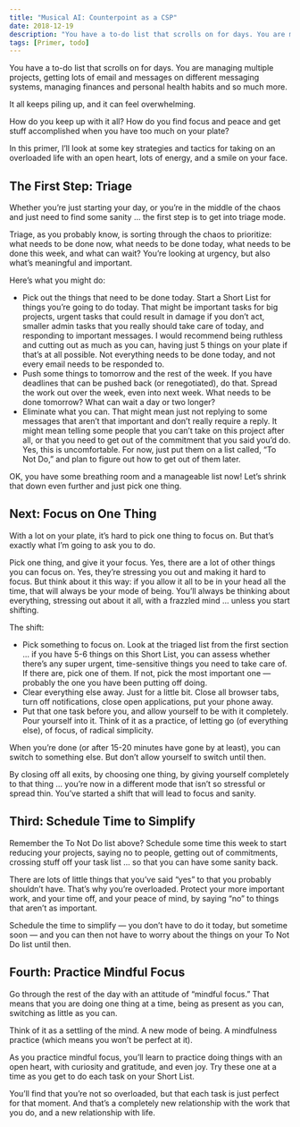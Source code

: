 ```yaml
---
title: "Musical AI: Counterpoint as a CSP"
date: 2018-12-19
description: "You have a to-do list that scrolls on for days. You are managing multiple projects, getting lots of email and messages on different messaging systems, managing finances and personal health habits and so much more."
tags: [Primer, todo]
---
```


You have a to-do list that scrolls on for days. You are managing multiple projects, getting lots of email and messages on different messaging systems, managing finances and personal health habits and so much more.

It all keeps piling up, and it can feel overwhelming.

How do you keep up with it all? How do you find focus and peace and get stuff accomplished when you have too much on your plate?

In this primer, I’ll look at some key strategies and tactics for taking on an overloaded life with an open heart, lots of energy, and a smile on your face.

## The First Step: Triage

Whether you’re just starting your day, or you’re in the middle of the chaos and just need to find some sanity … the first step is to get into triage mode.

Triage, as you probably know, is sorting through the chaos to prioritize: what needs to be done now, what needs to be done today, what needs to be done this week, and what can wait? You’re looking at urgency, but also what’s meaningful and important.

Here’s what you might do:

* Pick out the things that need to be done today. Start a Short List for things you’re going to do today. That might be important tasks for big projects, urgent tasks that could result in damage if you don’t act, smaller admin tasks that you really should take care of today, and responding to important messages. I would recommend being ruthless and cutting out as much as you can, having just 5 things on your plate if that’s at all possible. Not everything needs to be done today, and not every email needs to be responded to.
* Push some things to tomorrow and the rest of the week. If you have deadlines that can be pushed back (or renegotiated), do that. Spread the work out over the week, even into next week. What needs to be done tomorrow? What can wait a day or two longer?
* Eliminate what you can. That might mean just not replying to some messages that aren’t that important and don’t really require a reply. It might mean telling some people that you can’t take on this project after all, or that you need to get out of the commitment that you said you’d do. Yes, this is uncomfortable. For now, just put them on a list called, “To Not Do,” and plan to figure out how to get out of them later.

OK, you have some breathing room and a manageable list now! Let’s shrink that down even further and just pick one thing.

## Next: Focus on One Thing

With a lot on your plate, it’s hard to pick one thing to focus on. But that’s exactly what I’m going to ask you to do.

Pick one thing, and give it your focus. Yes, there are a lot of other things you can focus on. Yes, they’re stressing you out and making it hard to focus. But think about it this way: if you allow it all to be in your head all the time, that will always be your mode of being. You’ll always be thinking about everything, stressing out about it all, with a frazzled mind … unless you start shifting.

The shift:

* Pick something to focus on. Look at the triaged list from the first section … if you have 5-6 things on this Short List, you can assess whether there’s any super urgent, time-sensitive things you need to take care of. If there are, pick one of them. If not, pick the most important one — probably the one you have been putting off doing.
* Clear everything else away. Just for a little bit. Close all browser tabs, turn off notifications, close open applications, put your phone away.
* Put that one task before you, and allow yourself to be with it completely. Pour yourself into it. Think of it as a practice, of letting go (of everything else), of focus, of radical simplicity.

When you’re done (or after 15-20 minutes have gone by at least), you can switch to something else. But don’t allow yourself to switch until then.

By closing off all exits, by choosing one thing, by giving yourself completely to that thing … you’re now in a different mode that isn’t so stressful or spread thin. You’ve started a shift that will lead to focus and sanity.

## Third: Schedule Time to Simplify

Remember the To Not Do list above? Schedule some time this week to start reducing your projects, saying no to people, getting out of commitments, crossing stuff off your task list … so that you can have some sanity back.

There are lots of little things that you’ve said “yes” to that you probably shouldn’t have. That’s why you’re overloaded. Protect your more important work, and your time off, and your peace of mind, by saying “no” to things that aren’t as important.

Schedule the time to simplify — you don’t have to do it today, but sometime soon — and you can then not have to worry about the things on your To Not Do list until then.

## Fourth: Practice Mindful Focus

Go through the rest of the day with an attitude of “mindful focus.” That means that you are doing one thing at a time, being as present as you can, switching as little as you can.

Think of it as a settling of the mind. A new mode of being. A mindfulness practice (which means you won’t be perfect at it).

As you practice mindful focus, you’ll learn to practice doing things with an open heart, with curiosity and gratitude, and even joy. Try these one at a time as you get to do each task on your Short List.

You’ll find that you’re not so overloaded, but that each task is just perfect for that moment. And that’s a completely new relationship with the work that you do, and a new relationship with life.
